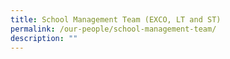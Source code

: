 ```yaml
---
title: School Management Team (EXCO, LT and ST)
permalink: /our-people/school-management-team/
description: ""
---
```

